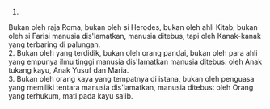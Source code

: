 1.
Bukan oleh raja Roma, bukan oleh si Herodes,
bukan oleh ahli Kitab, bukan oleh si Farisi
manusia dis'lamatkan, manusia ditebus,
tapi oleh Kanak-kanak yang terbaring di palungan.
<br>
2.
Bukan oleh yang terdidik, bukan oleh orang pandai,
bukan oleh para ahli yang empunya ilmu tinggi
manusia dis'lamatkan manusia ditebus:
oleh Anak tukang kayu, Anak Yusuf dan Maria.
<br>
3.
Bukan oleh orang kaya yang tempatnya di istana,
bukan oleh penguasa yang memiliki tentara
manusia dis'lamatkan, manusia ditebus:
oleh Orang yang terhukum, mati pada kayu salib.